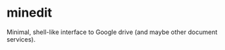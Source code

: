 minedit
=======

Minimal, shell-like interface to Google drive (and maybe other document services).
